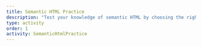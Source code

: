 ```yaml
---
title: Semantic HTML Practice
description: "Test your knowledge of semantic HTML by choosing the right tag for each part of a webpage layout."
type: activity
order: 1
activity: SemanticHtmlPractice
---
```

